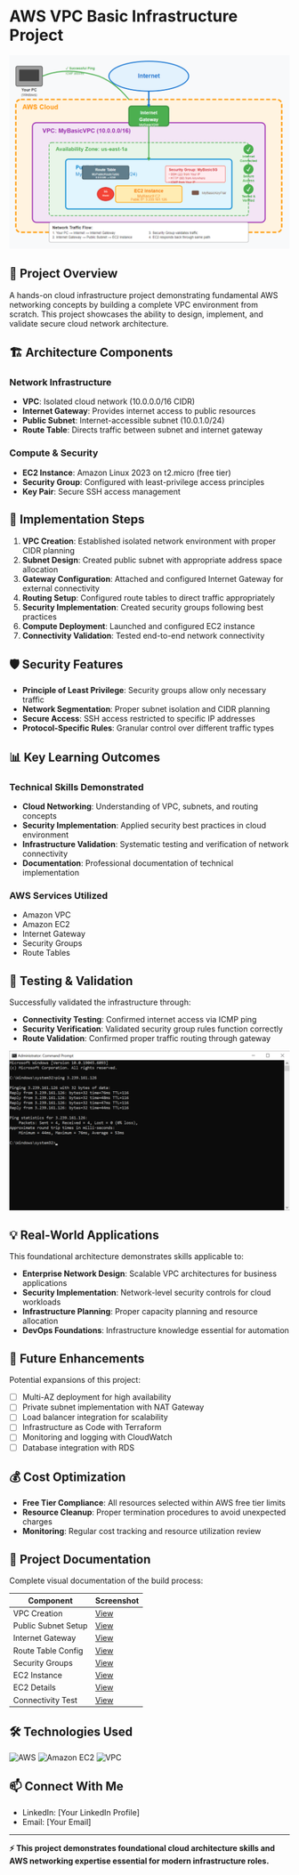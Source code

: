 # AWS VPC Basic Infrastructure Project

![Architecture Overview](documentation/architecture/Architecture1.PNG)

## 🎯 Project Overview

A hands-on cloud infrastructure project demonstrating fundamental AWS networking concepts by building a complete VPC environment from scratch. This project showcases the ability to design, implement, and validate secure cloud network architecture.

## 🏗️ Architecture Components

### Network Infrastructure
- **VPC**: Isolated cloud network (10.0.0.0/16 CIDR)
- **Internet Gateway**: Provides internet access to public resources
- **Public Subnet**: Internet-accessible subnet (10.0.1.0/24)
- **Route Table**: Directs traffic between subnet and internet gateway

### Compute & Security
- **EC2 Instance**: Amazon Linux 2023 on t2.micro (free tier)
- **Security Group**: Configured with least-privilege access principles
- **Key Pair**: Secure SSH access management

## 🔧 Implementation Steps

1. **VPC Creation**: Established isolated network environment with proper CIDR planning
2. **Subnet Design**: Created public subnet with appropriate address space allocation  
3. **Gateway Configuration**: Attached and configured Internet Gateway for external connectivity
4. **Routing Setup**: Configured route tables to direct traffic appropriately
5. **Security Implementation**: Created security groups following best practices
6. **Compute Deployment**: Launched and configured EC2 instance
7. **Connectivity Validation**: Tested end-to-end network connectivity

## 🛡️ Security Features

- **Principle of Least Privilege**: Security groups allow only necessary traffic
- **Network Segmentation**: Proper subnet isolation and CIDR planning
- **Secure Access**: SSH access restricted to specific IP addresses
- **Protocol-Specific Rules**: Granular control over different traffic types

## 📊 Key Learning Outcomes

### Technical Skills Demonstrated
- **Cloud Networking**: Understanding of VPC, subnets, and routing concepts
- **Security Implementation**: Applied security best practices in cloud environment
- **Infrastructure Validation**: Systematic testing and verification of network connectivity
- **Documentation**: Professional documentation of technical implementation

### AWS Services Utilized
- Amazon VPC
- Amazon EC2
- Internet Gateway
- Security Groups
- Route Tables

## 🧪 Testing & Validation

Successfully validated the infrastructure through:
- **Connectivity Testing**: Confirmed internet access via ICMP ping
- **Security Verification**: Validated security group rules function correctly
- **Route Validation**: Confirmed proper traffic routing through gateway

![Connectivity Test](documentation/screenshots/Ping-Test-From-Instance.png)

## 💡 Real-World Applications

This foundational architecture demonstrates skills applicable to:
- **Enterprise Network Design**: Scalable VPC architectures for business applications
- **Security Implementation**: Network-level security controls for cloud workloads
- **Infrastructure Planning**: Proper capacity planning and resource allocation
- **DevOps Foundations**: Infrastructure knowledge essential for automation

## 🚀 Future Enhancements

Potential expansions of this project:
- [ ] Multi-AZ deployment for high availability
- [ ] Private subnet implementation with NAT Gateway
- [ ] Load balancer integration for scalability
- [ ] Infrastructure as Code with Terraform
- [ ] Monitoring and logging with CloudWatch
- [ ] Database integration with RDS

## 💰 Cost Optimization

- **Free Tier Compliance**: All resources selected within AWS free tier limits
- **Resource Cleanup**: Proper termination procedures to avoid unexpected charges
- **Monitoring**: Regular cost tracking and resource utilization review

## 📸 Project Documentation

Complete visual documentation of the build process:

| Component | Screenshot |
|-----------|------------|
| VPC Creation | [View](documentation/screenshots/VPC-Created.png) |
| Public Subnet Setup | [View](documentation/screenshots/Public-Subnet-Created.png) |
| Internet Gateway | [View](documentation/screenshots/IGW-Created.png) |
| Route Table Config | [View](documentation/screenshots/Route-Table-For-SN-Created.png) |
| Security Groups | [View](documentation/screenshots/SG-Created.png) |
| EC2 Instance | [View](documentation/screenshots/EC2-Created.png) |
| EC2 Details | [View](documentation/screenshots/EC2-Created-P2.png) |
| Connectivity Test | [View](documentation/screenshots/Ping-Test-From-Instance.png) |

## 🛠️ Technologies Used

![AWS](https://img.shields.io/badge/AWS-232F3E?style=for-the-badge&logo=amazon-aws&logoColor=white)
![Amazon EC2](https://img.shields.io/badge/Amazon%20EC2-FF9900?style=for-the-badge&logo=amazon-ec2&logoColor=white)
![VPC](https://img.shields.io/badge/Amazon%20VPC-FF4F8B?style=for-the-badge&logo=amazon-aws&logoColor=white)

## 📫 Connect With Me

- LinkedIn: [Your LinkedIn Profile]
- Email: [Your Email]

---

**⚡ This project demonstrates foundational cloud architecture skills and AWS networking expertise essential for modern infrastructure roles.**
